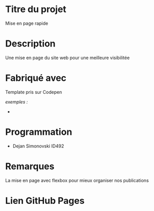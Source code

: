 # Titre du projet

Mise en page rapide

# Description

Une mise en page du site web pour une meilleure visibilitée

# Fabriqué avec

Template pris sur Codepen

_exemples :_

* 


# Programmation

* Dejan Simonovski ID492

# Remarques

La mise en page avec flexbox pour mieux organiser nos publications

# Lien GitHub Pages
